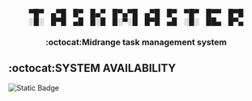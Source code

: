 <div align="center">
▀█▀ ▄▀█ █▀ █▄▀ █▀▄▀█ ▄▀█ █▀ ▀█▀ █▀▀ █▀█<br>
░█░ █▀█ ▄█ █░█ █░▀░█ █▀█ ▄█ ░█░ ██▄ █▀▄<br>
<h3>:octocat:Midrange task management system</h3>
</div>

## :octocat:SYSTEM AVAILABILITY
![Static Badge](https://img.shields.io/badge/Windows(console)-%20v1.7-blue)

